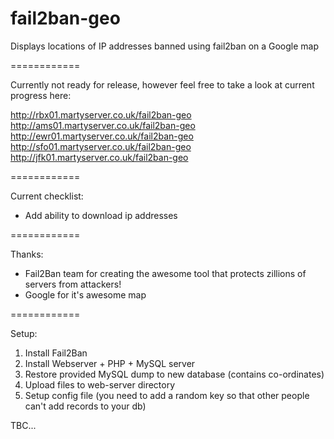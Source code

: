 fail2ban-geo
============

Displays locations of IP addresses banned using fail2ban on a Google map

============

Currently not ready for release, however feel free to take a look at current progress here:

http://rbx01.martyserver.co.uk/fail2ban-geo
http://ams01.martyserver.co.uk/fail2ban-geo
http://ewr01.martyserver.co.uk/fail2ban-geo
http://sfo01.martyserver.co.uk/fail2ban-geo
http://jfk01.martyserver.co.uk/fail2ban-geo

============

Current checklist:

- Add ability to download ip addresses
 
============

Thanks:

- Fail2Ban team for creating the awesome tool that protects zillions of servers from attackers!
- Google for it's awesome map

============

Setup:

1. Install Fail2Ban
2. Install Webserver + PHP + MySQL server
3. Restore provided MySQL dump to new database (contains co-ordinates)
4. Upload files to web-server directory
5. Setup config file (you need to add a random key so that other people can't add records to your db)

TBC...